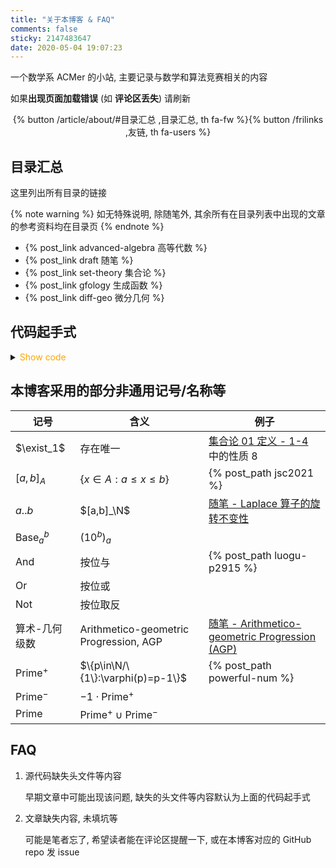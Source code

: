 ```yaml
---
title: "关于本博客 & FAQ"
comments: false
sticky: 2147483647
date: 2020-05-04 19:07:23
---
```


一个数学系 ACMer 的小站, 主要记录与数学和算法竞赛相关的内容

如果**出现页面加载错误** (如 **评论区丢失**) 请刷新

<div style="text-align: center;"><div>{% button /article/about/#目录汇总 ,目录汇总, th fa-fw %}{% button /frilinks ,友链, th fa-users %}</div></div>

<!-- more -->

## 目录汇总

这里列出所有目录的链接

{% note warning %}
如无特殊说明, 除随笔外, 其余所有在目录列表中出现的文章的参考资料均在目录页
{% endnote %}

- {% post_link advanced-algebra 高等代数 %}
- {% post_link draft 随笔 %}
- {% post_link set-theory 集合论 %}
- {% post_link gfology 生成函数 %}
- {% post_link diff-geo 微分几何 %}

## 代码起手式

<details>
<summary><font color='orange'>Show code</font></summary>

{% include_code lang:cpp about/init.cpp %}

</details>

## 本博客采用的部分非通用记号/名称等

| 记号                      | 含义                                   | 例子                                                                   |
| ------------------------- | -------------------------------------- | ---------------------------------------------------------------------- |
| $\exist_1$                | 存在唯一                               | [集合论 01 定义 - 1-4](/article/set-theory/0001/#def-1-4) 中的性质 8   |
| $[a,b]_A$                 | $\{x\in A:a\leqslant x\leqslant b\}$   | {% post_path jsc2021 %}                                                |
| $a..b$                    | $[a,b]_\N$                             | [随笔 - Laplace 算子的旋转不变性](/article/draft/0019/)                |
| $\operatorname{Base}_a^b$ | $(10^b)_a$                             |
| $\operatorname{And}$      | 按位与                                 | {% post_path luogu-p2915 %}                                            |
| $\operatorname{Or}$       | 按位或                                 |
| $\operatorname{Not}$      | 按位取反                               |
| 算术-几何级数             | Arithmetico-geometric Progression, AGP | [随笔 - Arithmetico-geometric Progression (AGP)](/article/draft/0014/) |
| $\text{Prime}^+$          | $\{p\in\N/\{1\}:\varphi(p)=p-1\}$      | {% post_path powerful-num %}                                           |
| $\text{Prime}^-$          | $-1\cdot\text{Prime}^+$                |                                                                        |
| $\text{Prime}$            | $\text{Prime}^+\cup\text{Prime}^-$     |                                                                        |

## FAQ

1. 源代码缺失头文件等内容

   早期文章中可能出现该问题, 缺失的头文件等内容默认为上面的代码起手式

1. 文章缺失内容, 未填坑等

   可能是笔者忘了, 希望读者能在评论区提醒一下, 或在本博客对应的 GitHub repo 发 issue
